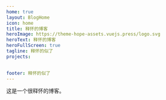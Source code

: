 ```yaml
---
home: true
layout: BlogHome
icon: home
title: 释怀的博客
heroImage: https://theme-hope-assets.vuejs.press/logo.svg
heroText: 释怀的博客
heroFullScreen: true
tagline: 释怀的似了
projects:
  

footer: 释怀的似了
---
```


这是一个很释怀的博客。
